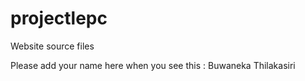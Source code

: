 # projectlepc
Website source files


Please add your name here when you see this :
Buwaneka Thilakasiri